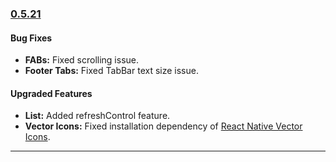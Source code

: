 ### [0.5.21](https://github.com/GeekyAnts/NativeBase/releases/tag/v0.5.21)


#### Bug Fixes
* **FABs:** Fixed scrolling issue.
* **Footer Tabs:** Fixed TabBar text size issue.


#### Upgraded Features
* **List:** Added refreshControl feature.
* **Vector Icons:** Fixed installation dependency of [React Native Vector Icons](https://github.com/oblador/react-native-vector-icons).


<hr>
